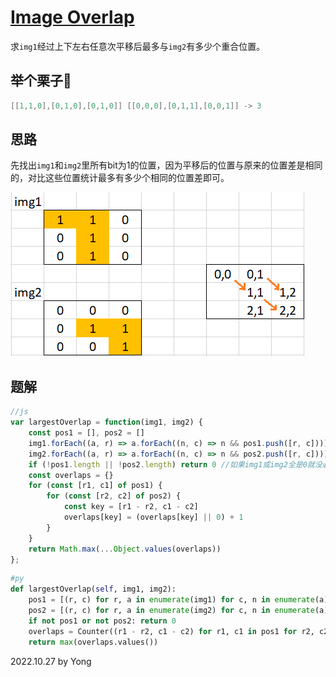# [Image Overlap](https://leetcode.com/problems/image-overlap/)

求`img1`经过上下左右任意次平移后最多与`img2`有多少个重合位置。

## 举个栗子🌰
```java
[[1,1,0],[0,1,0],[0,1,0]] [[0,0,0],[0,1,1],[0,0,1]] -> 3
```

## 思路

先找出`img1`和`img2`里所有bit为1的位置，因为平移后的位置与原来的位置差是相同的，对比这些位置统计最多有多少个相同的位置差即可。

![p835](/pictures/p835.jpg)

## 题解

```js
//js
var largestOverlap = function(img1, img2) {
    const pos1 = [], pos2 = []
    img1.forEach((a, r) => a.forEach((n, c) => n && pos1.push([r, c]))) //找出img1里bit为1的位置
    img2.forEach((a, r) => a.forEach((n, c) => n && pos2.push([r, c]))) //找出img2里bit为1的位置
    if (!pos1.length || !pos2.length) return 0 //如果img1或img2全是0就没必要平移
    const overlaps = {}
    for (const [r1, c1] of pos1) {
        for (const [r2, c2] of pos2) {
            const key = [r1 - r2, c1 - c2]
            overlaps[key] = (overlaps[key] || 0) + 1
        }
    }
    return Math.max(...Object.values(overlaps))
};
```

```py
#py
def largestOverlap(self, img1, img2):
    pos1 = [(r, c) for r, a in enumerate(img1) for c, n in enumerate(a) if n]
    pos2 = [(r, c) for r, a in enumerate(img2) for c, n in enumerate(a) if n]
    if not pos1 or not pos2: return 0
    overlaps = Counter((r1 - r2, c1 - c2) for r1, c1 in pos1 for r2, c2 in pos2)
    return max(overlaps.values())
```

2022.10.27 by Yong